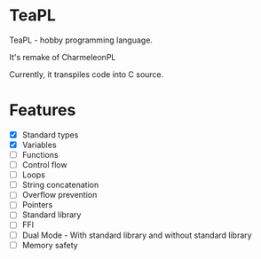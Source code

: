 # TeaPL

TeaPL - hobby programming language.

It's remake of CharmeleonPL

Currently, it transpiles code into C source.

# Features

- [x] Standard types
- [x] Variables
- [ ] Functions
- [ ] Control flow
- [ ] Loops
- [ ] String concatenation
- [ ] Overflow prevention
- [ ] Pointers
- [ ] Standard library
- [ ] FFI
- [ ] Dual Mode - With standard library and without standard library
- [ ] Memory safety
